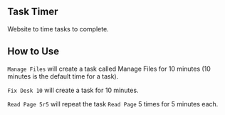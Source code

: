 ## Task Timer
Website to time tasks to complete. 

## How to Use
`Manage Files` will create a task called Manage Files for 10 minutes (10 minutes is the default time for a task).

`Fix Desk 10` will create a task for 10 minutes.

`Read Page 5r5` will repeat the task `Read Page` 5 times for 5 minutes each.